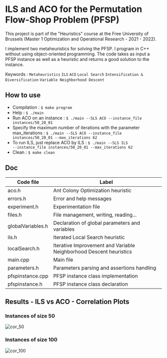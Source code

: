 
# ILS and ACO for the Permutation Flow-Shop Problem (PFSP)

This project is part of the "Heuristics" course at the Free University of Brussels (Master 1 Optimization and Operational Research - 2021 - 2022).

I implement two metaheuristics for solving the PFSP. I program in C++ without using object-oriented programming. The code takes as input a PFSP instance as well as a heuristic and returns a good solution to the instance.

Keywords : <code>Metaheuristics</code> <code>ILS</code> <code>ACO</code> <code>Local Search</code> <code>Intensification & Diversification</code> <code>Variable Neighborhood Descent</code>

## How to use

- Compilation : <code>$ make program</code>
- Help : <code>$ ./main</code>
- Run ACO on an instance : <code>$ ./main --SLS ACO --instance_file instances/50_20_01</code>
- Specify the maximum number of iterations with the parameter max_iterations : <code>$ ./main --SLS ACO --instance_file instances/50_20_01 --max_iterations 62</code>
- To run ILS, just replace ACO by ILS : <code>$ ./main --SLS ILS --instance_file instances/50_20_01 --max_iterations 62</code>
- Clean : <code>$ make clean</code>

## Doc

<table>
<thead>
<tr>
<th>Code file</th>
<th>Label</th>
</tr>
</thead>
<tbody>
<tr>
<td>aco.h</td>
<td>Ant Colony Optimization heuristic</td>
</tr>
<tr>
<td>errors.h</td>
<td>Error and help messages</td>
</tr>
  <tr>
<td>experiment.h</td>
<td>Experimentation file</td>
</tr>
  <tr>
<td>files.h</td>
<td>File management, writing, reading...</td>
</tr>
  <tr>
<td>globalVariables.h</td>
<td>Declaration of global parameters and variables</td>
</tr>
  <tr>
<td>ils.h</td>
<td>Iterated Local Search heuristic</td>
</tr>
  <tr>
<td>localSearch.h</td>
<td>Iterative Improvement and Variable Neighborhood Descent heuristics</td>
</tr>
  <tr>
<td>main.cpp</td>
<td>Main file</td>
</tr>
  <tr>
<td>parameters.h</td>
<td>Parameters parsing and assertions handling</td>
</tr>
  <tr>
<td>pfspinstance.cpp</td>
<td>PFSP instance class implementation</td>
</tr>
  <tr>
<td>pfspinstance.h</td>
<td>PFSP instance class declaration</td>
</tr>
</tbody>
</table>

## Results - ILS vs ACO - Correlation Plots

### Instances of size 50

![cor_50](https://user-images.githubusercontent.com/40352310/134543547-42daba4d-45c2-4897-add3-d91b3cb2b7f8.png)

### Instances of size 100

![cor_100](https://user-images.githubusercontent.com/40352310/134543549-d115c6c5-f15c-4c50-8a6a-e6bf53e3251a.png)
